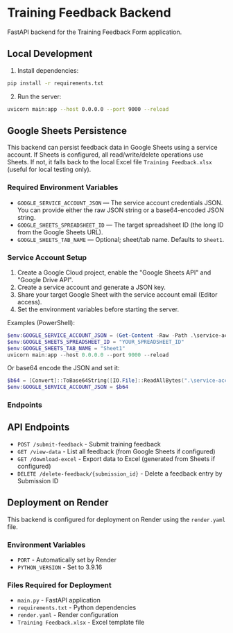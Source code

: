 # Training Feedback Backend

FastAPI backend for the Training Feedback Form application.

## Local Development

1. Install dependencies:
```bash
pip install -r requirements.txt
```

2. Run the server:
```bash
uvicorn main:app --host 0.0.0.0 --port 9000 --reload
```

## Google Sheets Persistence

This backend can persist feedback data in Google Sheets using a service account. If Sheets is configured, all read/write/delete operations use Sheets. If not, it falls back to the local Excel file `Training Feedback.xlsx` (useful for local testing only).

### Required Environment Variables

- `GOOGLE_SERVICE_ACCOUNT_JSON` — The service account credentials JSON. You can provide either the raw JSON string or a base64-encoded JSON string.
- `GOOGLE_SHEETS_SPREADSHEET_ID` — The target spreadsheet ID (the long ID from the Google Sheets URL).
- `GOOGLE_SHEETS_TAB_NAME` — Optional; sheet/tab name. Defaults to `Sheet1`.

### Service Account Setup

1. Create a Google Cloud project, enable the "Google Sheets API" and "Google Drive API".
2. Create a service account and generate a JSON key.
3. Share your target Google Sheet with the service account email (Editor access).
4. Set the environment variables before starting the server.

Examples (PowerShell):

```powershell
$env:GOOGLE_SERVICE_ACCOUNT_JSON = (Get-Content -Raw -Path .\service-account.json)
$env:GOOGLE_SHEETS_SPREADSHEET_ID = "YOUR_SPREADSHEET_ID"
$env:GOOGLE_SHEETS_TAB_NAME = "Sheet1"
uvicorn main:app --host 0.0.0.0 --port 9000 --reload
```

Or base64 encode the JSON and set it:

```powershell
$b64 = [Convert]::ToBase64String([IO.File]::ReadAllBytes(".\service-account.json"))
$env:GOOGLE_SERVICE_ACCOUNT_JSON = $b64
```

### Endpoints

## API Endpoints

- `POST /submit-feedback` - Submit training feedback
- `GET /view-data` - List all feedback (from Google Sheets if configured)
- `GET /download-excel` - Export data to Excel (generated from Sheets if configured)
- `DELETE /delete-feedback/{submission_id}` - Delete a feedback entry by Submission ID

## Deployment on Render

This backend is configured for deployment on Render using the `render.yaml` file.

### Environment Variables

- `PORT` - Automatically set by Render
- `PYTHON_VERSION` - Set to 3.9.16

### Files Required for Deployment

- `main.py` - FastAPI application
- `requirements.txt` - Python dependencies
- `render.yaml` - Render configuration
- `Training Feedback.xlsx` - Excel template file 